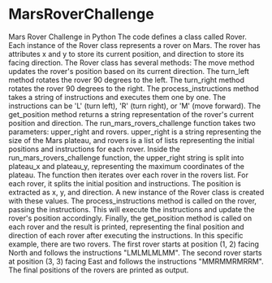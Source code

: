 # MarsRoverChallenge
Mars Rover Challenge in Python
The code defines a class called Rover. Each instance of the Rover class represents a rover on Mars. The rover has attributes x and y to store its current position, and direction to store its facing direction.
The Rover class has several methods:
  The move method updates the rover's position based on its current direction.
  The turn_left method rotates the rover 90 degrees to the left.
  The turn_right method rotates the rover 90 degrees to the right.
  The process_instructions method takes a string of instructions and executes them one by one. The instructions can be 'L' (turn left), 'R' (turn right), or 'M' (move forward).
  The get_position method returns a string representation of the rover's current position and direction.
  The run_mars_rovers_challenge function takes two parameters: upper_right and rovers. upper_right is a string representing the size of the Mars plateau, and rovers is a list of lists representing the     initial positions and instructions for each rover.
Inside the run_mars_rovers_challenge function, the upper_right string is split into plateau_x and plateau_y, representing the maximum coordinates of the plateau.
The function then iterates over each rover in the rovers list. For each rover, it splits the initial position and instructions. The position is extracted as x, y, and direction. A new instance of the Rover class is created with these values.
The process_instructions method is called on the rover, passing the instructions. This will execute the instructions and update the rover's position accordingly.
Finally, the get_position method is called on each rover and the result is printed, representing the final position and direction of each rover after executing the instructions.
In this specific example, there are two rovers. The first rover starts at position (1, 2) facing North and follows the instructions "LMLMLMLMM". The second rover starts at position (3, 3) facing East and follows the instructions "MMRMMRMRRM". The final positions of the rovers are printed as output.
